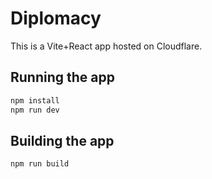 # Diplomacy


This is a Vite+React app hosted on Cloudflare.

## Running the app

```bash
npm install
npm run dev
```

## Building the app

```bash
npm run build
```


